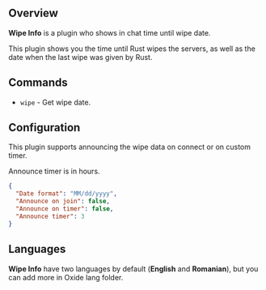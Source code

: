 ## Overview
**Wipe Info** is a plugin who shows in chat time until wipe date.

This plugin shows you the time until Rust wipes the servers, as well as the date when the last wipe was given by Rust.
## Commands
* ``wipe`` - Get wipe date.
## Configuration
This plugin supports announcing the wipe data on connect or on custom timer.

Announce timer is in hours.

```json
{
  "Date format": "MM/dd/yyyy",
  "Announce on join": false,
  "Announce on timer": false,
  "Announce timer": 3
}
```

## Languages
**Wipe Info** have two languages by default (**English** and **Romanian**), but you can add more in Oxide lang folder.